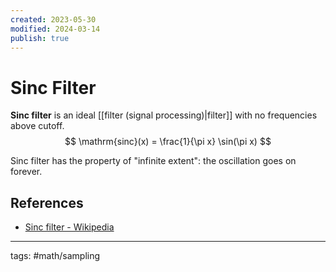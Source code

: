 ```yaml
---
created: 2023-05-30
modified: 2024-03-14
publish: true
---
```


# Sinc Filter

**Sinc filter** is an ideal [[filter (signal processing)|filter]] with no frequencies above cutoff.
$$
\mathrm{sinc}(x) = \frac{1}{\pi x} \sin(\pi x)
$$

Sinc filter has the property of "infinite extent": the oscillation goes on forever.

## References
- [Sinc filter - Wikipedia](https://en.wikipedia.org/wiki/Sinc_filter)

---
tags: #math/sampling